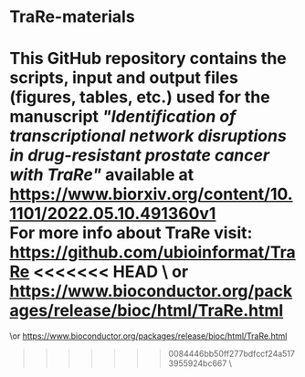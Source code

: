 # TraRe-materials
This  GitHub repository contains the scripts, input and output files (figures, tables, etc.) used for the manuscript *"Identification of transcriptional network disruptions in drug-resistant prostate cancer with TraRe"* available at https://www.biorxiv.org/content/10.1101/2022.05.10.491360v1
\
For more info about TraRe visit:  https://github.com/ubioinformat/TraRe
<<<<<<< HEAD
\ or https://www.bioconductor.org/packages/release/bioc/html/TraRe.html
=======
\or https://www.bioconductor.org/packages/release/bioc/html/TraRe.html
>>>>>>> 0084446bb50ff277bdfccf24a5173955924bc667
\